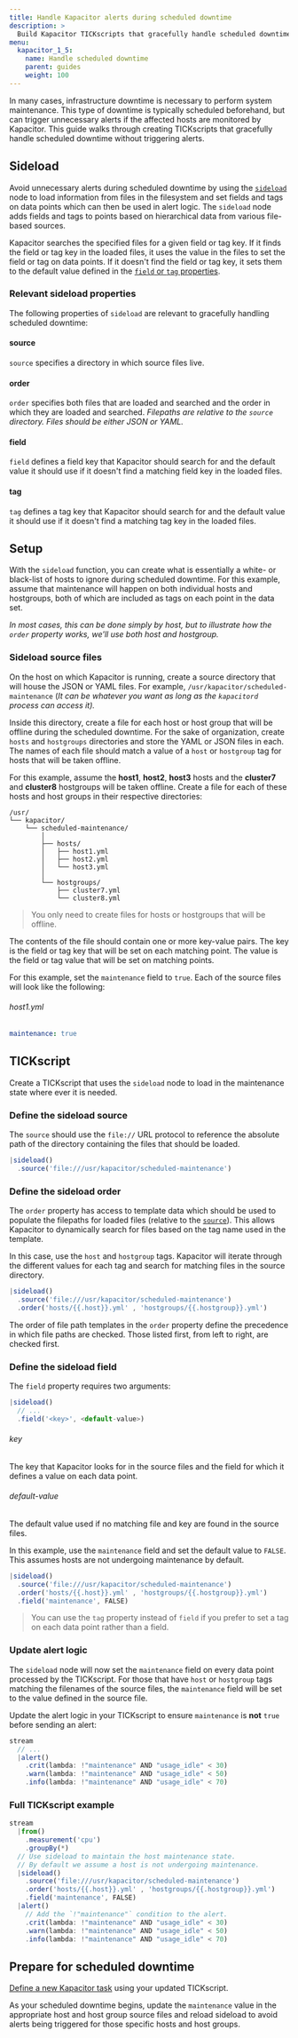 ```yaml
---
title: Handle Kapacitor alerts during scheduled downtime
description: >
  Build Kapacitor TICKscripts that gracefully handle scheduled downtime without triggering unnecessary alerts.
menu:
  kapacitor_1_5:
    name: Handle scheduled downtime
    parent: guides
    weight: 100
---
```


In many cases, infrastructure downtime is necessary to perform system maintenance.
This type of downtime is typically scheduled beforehand, but can trigger unnecessary
alerts if the affected hosts are monitored by Kapacitor.
This guide walks through creating TICKscripts that gracefully handle scheduled downtime
without triggering alerts.

## Sideload
Avoid unnecessary alerts during scheduled downtime by using the
[`sideload`](/kapacitor/v1.5/nodes/sideload_node) node to load information from
files in the filesystem and set fields and tags on data points which can then be used in alert logic.
The `sideload` node adds fields and tags to points based on hierarchical data
from various file-based sources.

Kapacitor searches the specified files for a given field or tag key.
If it finds the field or tag key in the loaded files, it uses the value in the files to
set the field or tag on data points.
If it doesn't find the field or tag key, it sets them to the default value defined
in the [`field` or `tag` properties](#field).

### Relevant sideload properties
The following properties of `sideload` are relevant to gracefully handling scheduled downtime:

#### source
`source` specifies a directory in which source files live.

#### order
`order` specifies both files that are loaded and searched and the order
in which they are loaded and searched.
_Filepaths are relative to the `source` directory.
Files should be either JSON or YAML._

#### field
`field` defines a field key that Kapacitor should search for and the default value
it should use if it doesn't find a matching field key in the loaded files.

#### tag
`tag` defines a tag key that Kapacitor should search for and the default value
it should use if it doesn't find a matching tag key in the loaded files.


## Setup
With the `sideload` function, you can create what is essentially a white- or
black-list of hosts to ignore during scheduled downtime.
For this example, assume that maintenance will happen on both individual hosts
and hostgroups, both of which are included as tags on each point in the data set.

_In most cases, this can be done simply by host, but to illustrate how the `order`
property works, we'll use both host and hostgroup._

### Sideload source files
On the host on which Kapacitor is running, create a source directory that will
house the JSON or YAML files.
For example, `/usr/kapacitor/scheduled-maintenance`
(_It can be whatever you want as long as the `kapacitord` process can access it)._

Inside this directory, create a file for each host or host group that will be
offline during the scheduled downtime.
For the sake of organization, create `hosts` and `hostgroups` directories
and store the YAML or JSON files in each.
The names of each file should match a value of a `host` or `hostgroup` tag
for hosts that will be taken offline.

For this example, assume the **host1**, **host2**, **host3** hosts and the
**cluster7** and **cluster8** hostgroups will be taken offline.
Create a file for each of these hosts and host groups in their respective directories:

```
/usr/
└── kapacitor/
    └── scheduled-maintenance/
        │
        ├── hosts/
        │   ├── host1.yml
        │   ├── host2.yml
        │   └── host3.yml
        │
        └── hostgroups/
            ├── cluster7.yml
            └── cluster8.yml
```

> You only need to create files for hosts or hostgroups that will be offline.

The contents of the file should contain one or more key-value pairs.
The key is the field or tag key that will be set on each matching point.
The value is the field or tag value that will be set on matching points.

For this example, set the `maintenance` field to `true`.
Each of the source files will look like the following:

###### host1.yml
```yaml
maintenance: true
```

## TICKscript
Create a TICKscript that uses the `sideload` node to load in the maintenance state where ever it is needed.

### Define the sideload source
The `source` should use the `file://` URL protocol to reference the absolute path
of the directory containing the files that should be loaded.

```js
|sideload()
  .source('file:///usr/kapacitor/scheduled-maintenance')
```

### Define the sideload order
The `order` property has access to template data which should be used to populate
the filepaths for loaded files (relative to the [`source`](#define-the-sideload-source)).
This allows Kapacitor to dynamically search for files based on the tag name used in the template.

In this case, use the `host` and `hostgroup` tags.
Kapacitor will iterate through the different values for each tag and search for
matching files in the source directory.

```js
|sideload()
  .source('file:///usr/kapacitor/scheduled-maintenance')
  .order('hosts/{{.host}}.yml' , 'hostgroups/{{.hostgroup}}.yml')
```

The order of file path templates in the `order` property define
the precedence in which file paths are checked.
Those listed first, from left to right, are checked first.

### Define the sideload field
The `field` property requires two arguments:

```js
|sideload()
  // ...
  .field('<key>', <default-value>)
```

###### key
The key that Kapacitor looks for in the source files and the field for which it
defines a value on each data point.

###### default-value
The default value used if no matching file and key are found in the source files.

In this example, use the `maintenance` field and set the default value to `FALSE`.
This assumes hosts are not undergoing maintenance by default.

```js
|sideload()
  .source('file:///usr/kapacitor/scheduled-maintenance')
  .order('hosts/{{.host}}.yml' , 'hostgroups/{{.hostgroup}}.yml')
  .field('maintenance', FALSE)
```

> You can use the `tag` property instead of `field` if you prefer to set a tag
> on each data point rather than a field.

### Update alert logic
The `sideload` node will now set the `maintenance` field on every data point processed by the TICKscript.
For those that have `host` or `hostgroup` tags matching the filenames of the source files,
the `maintenance` field will be set to the value defined in the source file.

Update the alert logic in your TICKscript to ensure `maintenance` is **not** `true`
before sending an alert:

```js
stream
  // ...
  |alert()
    .crit(lambda: !"maintenance" AND "usage_idle" < 30)
    .warn(lambda: !"maintenance" AND "usage_idle" < 50)
    .info(lambda: !"maintenance" AND "usage_idle" < 70)
```

### Full TICKscript example
```js
stream
  |from()
    .measurement('cpu')
    .groupBy(*)
  // Use sideload to maintain the host maintenance state.
  // By default we assume a host is not undergoing maintenance.
  |sideload()
    .source('file:///usr/kapacitor/scheduled-maintenance')
    .order('hosts/{{.host}}.yml' , 'hostgroups/{{.hostgroup}}.yml')
    .field('maintenance', FALSE)
  |alert()
    // Add the `!"maintenance"` condition to the alert.
    .crit(lambda: !"maintenance" AND "usage_idle" < 30)
    .warn(lambda: !"maintenance" AND "usage_idle" < 50)        
    .info(lambda: !"maintenance" AND "usage_idle" < 70)
```

## Prepare for scheduled downtime
[Define a new Kapacitor task](/kapacitor/v1.5/working/cli_client/#tasks-and-task-templates) using your updated TICKscript.

As your scheduled downtime begins, update the `maintenance` value in the appropriate
host and host group source files and reload sideload to avoid alerts being triggered
for those specific hosts and host groups.
